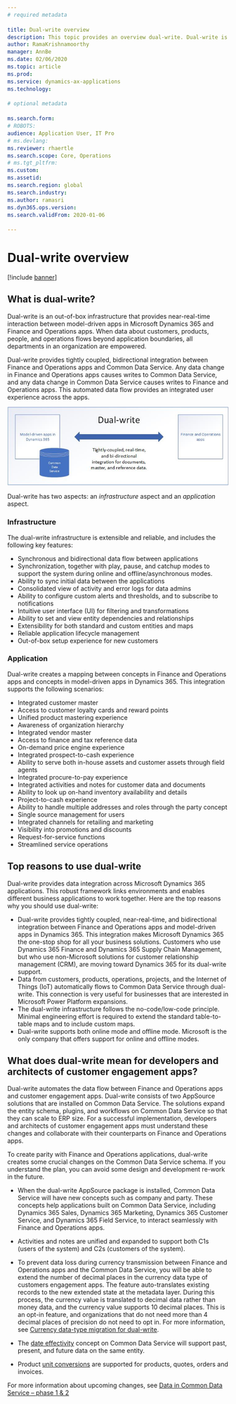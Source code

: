 ```yaml
---
# required metadata

title: Dual-write overview
description: This topic provides an overview dual-write. Dual-write is an infrastructure that provides near-real-time interaction between Microsoft Dynamics 365 model-driven apps and Finance and Operations apps.
author: RamaKrishnamoorthy
manager: AnnBe
ms.date: 02/06/2020
ms.topic: article
ms.prod: 
ms.service: dynamics-ax-applications
ms.technology: 

# optional metadata

ms.search.form: 
# ROBOTS: 
audience: Application User, IT Pro
# ms.devlang: 
ms.reviewer: rhaertle
ms.search.scope: Core, Operations
# ms.tgt_pltfrm: 
ms.custom: 
ms.assetid: 
ms.search.region: global
ms.search.industry: 
ms.author: ramasri
ms.dyn365.ops.version: 
ms.search.validFrom: 2020-01-06

---
```


# Dual-write overview

[!include [banner](../../includes/banner.md)]



## What is dual-write?

Dual-write is an out-of-box infrastructure that provides near-real-time interaction between model-driven apps in Microsoft Dynamics 365 and Finance and Operations apps. When data about customers, products, people, and operations flows beyond application boundaries, all departments in an organization are empowered.

Dual-write provides tightly coupled, bidirectional integration between Finance and Operations apps and Common Data Service. Any data change in Finance and Operations apps causes writes to Common Data Service, and any data change in Common Data Service causes writes to Finance and Operations apps. This automated data flow provides an integrated user experience across the apps.

![Data relationship between apps](media/dual-write-overview.jpg)

Dual-write has two aspects: an *infrastructure* aspect and an *application* aspect.

### Infrastructure

The dual-write infrastructure is extensible and reliable, and includes the following key features:

+ Synchronous and bidirectional data flow between applications
+ Synchronization, together with play, pause, and catchup modes to support the system during online and offline/asynchronous modes.
+ Ability to sync initial data between the applications
+ Consolidated view of activity and error logs for data admins
+ Ability to configure custom alerts and thresholds, and to subscribe to notifications
+ Intuitive user interface (UI) for filtering and transformations
+ Ability to set and view entity dependencies and relationships
+ Extensibility for both standard and custom entities and maps
+ Reliable application lifecycle management
+ Out-of-box setup experience for new customers

### Application

Dual-write creates a mapping between concepts in Finance and Operations apps and concepts in model-driven apps in Dynamics 365. This integration supports the following scenarios:

+ Integrated customer master
+ Access to customer loyalty cards and reward points
+ Unified product mastering experience
+ Awareness of organization hierarchy
+ Integrated vendor master
+ Access to finance and tax reference data
+ On-demand price engine experience
+ Integrated prospect-to-cash experience
+ Ability to serve both in-house assets and customer assets through field agents
+ Integrated procure-to-pay experience
+ Integrated activities and notes for customer data and documents
+ Ability to look up on-hand inventory availability and details
+ Project-to-cash experience
+ Ability to handle multiple addresses and roles through the party concept
+ Single source management for users
+ Integrated channels for retailing and marketing
+ Visibility into promotions and discounts
+ Request-for-service functions
+ Streamlined service operations

## Top reasons to use dual-write

Dual-write provides data integration across Microsoft Dynamics 365 applications. This robust framework links environments and enables different business applications to work together. Here are the top reasons why you should use dual-write:

+ Dual-write provides tightly coupled, near-real-time, and bidirectional integration between Finance and Operations apps and model-driven apps in Dynamics 365. This integration makes Microsoft Dynamics 365 the one-stop shop for all your business solutions. Customers who use Dynamics 365 Finance and Dynamics 365 Supply Chain Management, but who use non-Microsoft solutions for customer relationship management (CRM), are moving toward Dynamics 365 for its dual-write support.
+ Data from customers, products, operations, projects, and the Internet of Things (IoT) automatically flows to Common Data Service through dual-write. This connection is very useful for businesses that are interested in Microsoft Power Platform expansions.
+ The dual-write infrastructure follows the no-code/low-code principle. Minimal engineering effort is required to extend the standard table-to-table maps and to include custom maps.
+ Dual-write supports both online mode and offline mode. Microsoft is the only company that offers support for online and offline modes.

## <a id="developer-architect"></a>What does dual-write mean for developers and architects of customer engagement apps?

Dual-write automates the data flow between Finance and Operations apps and customer engagement apps. Dual-write consists of two AppSource solutions that are installed on Common Data Service. The solutions expand the entity schema, plugins, and workflows on Common Data Service so that they can scale to ERP size. For a successful implementation, developers and architects of customer engagement apps must understand these changes and collaborate with their counterparts on Finance and Operations apps.

To create parity with Finance and Operations applications, dual-write creates some crucial changes on the Common Data Service schema. If you understand the plan, you can avoid some design and development re-work in the future.

+ When the dual-write AppSource package is installed, Common Data Service will have new concepts such as company and party. These concepts help applications built on Common Data Service, including Dynamics 365 Sales, Dynamics 365 Marketing, Dynamics 365 Customer Service, and Dynamics 365 Field Service, to interact seamlessly with Finance and Operations apps.

+ Activities and notes are unified and expanded to support both C1s (users of the system) and C2s (customers of the system).

+ To prevent data loss during currency transmission between Finance and Operations apps and the Common Data Service, you will be able to extend the number of decimal places in the currency data type of customers engagement apps. The feature auto-translates existing records to the new extended state at the metadata layer. During this process, the currency value is translated to decimal data rather than money data, and the currency value supports 10 decimal places. This is an opt-in feature, and organizations that do not need more than 4 decimal places of precision do not need to opt in. For more information, see [Currency data-type migration for dual-write](currrency-decimal-places).

+ The [date effectivity](../../dev-tools/date-effectivity.md) concept on Common Data Service will support past, present, and future data on the same entity.

+ Product [unit conversions](../../../supply-chain/pim/tasks/manage-unit-measure.md) are supported for products, quotes, orders and invoices.

For more information about upcoming changes, see [Data in Common Data Service – phase 1 & 2](https://docs.microsoft.com/dynamics365-release-plan/2020wave1/finance-operations-crossapp-capabilities/data-common-data-service-phase-1-2)

